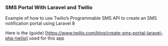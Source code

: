 ### SMS Portal With Laravel and Twilio
Example of how to use Twilio’s Programmable SMS API to create an SMS notification portal using Laravel 8

Here is the (guide) [https://www.twilio.com/blog/create-sms-portal-laravel-php-twilio] used for this app
